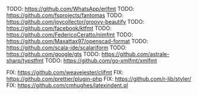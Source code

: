 TODO: https://github.com/WhatsApp/erlfmt
TODO: https://github.com/fsprojects/fantomas
TODO: https://github.com/joycollector/groovy-beautify
TODO: https://github.com/facebook/ktfmt
TODO: https://github.com/FedericoCeratto/nimfmt
TODO: https://github.com/Maxattax97/openscad-format
TODO: https://github.com/scala-ide/scalariform
TODO: https://github.com/google/gts
TODO: https://github.com/astrale-sharp/typstfmt
TODO: https://github.com/go-xmlfmt/xmlfmt

FIX: https://github.com/weavejester/cljfmt
FIX: https://github.com/prettier/plugin-php
FIX: https://github.com/r-lib/styler/
FIX: https://github.com/cmhughes/latexindent.pl

